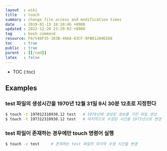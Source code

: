 ```yaml
---
layout  : wiki
title   : touch
summary : change file access and modification times
date    : 2019-01-13 18:10:46 +0900
updated : 2022-12-20 23:29:03 +0900
tag     : bash command
resource: F0/546F35-303B-466A-83CF-9FB012A9EE68
toc     : true
public  : true
parent  : [[/cmd]]
latex   : false
---
```

* TOC
{:toc}

## Examples
### test 파일의 생성시간을 1970년 12월 31일 9시 30분 12초로 지정한다
```sh
$ touch -t 197012310930.12 test   # 1970년에 생성된 정보를 가진 파일 생성
$ touch -t 197312310930.12 test   # 마지막으로 수정된 시간을 1973년으로 변경
```

### test 파일이 존재하는 경우에만 touch 명령어 실행
```sh
$ touch -c test     # 존재하는 test 파일의 마지막 수정 시간을 변경
```
